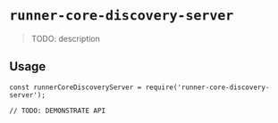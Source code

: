 # `runner-core-discovery-server`

> TODO: description

## Usage

```
const runnerCoreDiscoveryServer = require('runner-core-discovery-server');

// TODO: DEMONSTRATE API
```
